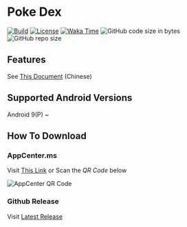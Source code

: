 # Poke Dex

[![Build](https://github.com/Kerite/PokeDex-android/actions/workflows/build.yml/badge.svg?branch=master)](https://github.com/Kerite/PokeDex-android/actions/workflows/build.yml)
[![License](https://img.shields.io/github/license/zhaobozhen/LibChecker?label=License)](https://choosealicense.com/licenses/apache-2.0/)
[![Waka Time](https://wakatime.com/badge/user/210d002b-46ac-43fc-858b-64b8ab6acd23/project/9d0b0a50-01f6-4cea-8699-e826eb05a29f.svg)](https://wakatime.com/badge/user/210d002b-46ac-43fc-858b-64b8ab6acd23/project/9d0b0a50-01f6-4cea-8699-e826eb05a29f)
![GitHub code size in bytes](https://img.shields.io/github/languages/code-size/Kerite/PokeDex-android)
![GitHub repo size](https://img.shields.io/github/repo-size/Kerite/PokeDex-android)

## Features

See [This Document](FEATURES.md) (Chinese)

## Supported Android Versions

Android 9(P) ~

## How To Download

### AppCenter.ms

Visit [This Link](https://install.appcenter.ms/users/keriteal/apps/pokemon-dex/distribution_groups/public) or Scan the *QR Code* below

![AppCenter QR Code](imgs/appcenter-qr-code.png)

### Github Release

Visit [Latest Release](https://github.com/Kerite/PokeDex-android/releases/latest)
